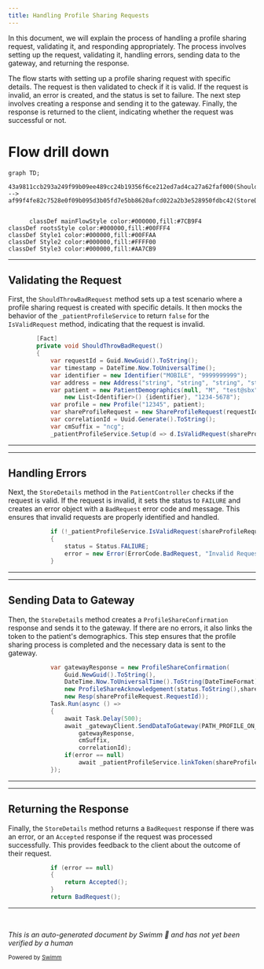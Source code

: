 ```yaml
---
title: Handling Profile Sharing Requests
---
```

In this document, we will explain the process of handling a profile sharing request, validating it, and responding appropriately. The process involves setting up the request, validating it, handling errors, sending data to the gateway, and returning the response.

The flow starts with setting up a profile sharing request with specific details. The request is then validated to check if it is valid. If the request is invalid, an error is created, and the status is set to failure. The next step involves creating a response and sending it to the gateway. Finally, the response is returned to the client, indicating whether the request was successful or not.

# Flow drill down

```mermaid
graph TD;
      43a9811ccb293a249f99b09ee489cc24b19356f6ce212ed7ad4ca27a62faf000(ShouldThrowBadRequest) --> af99f4fe82c7528e0f09b095d3b05fd7e5bb8620afcd022a2b3e528950fdbc42(StoreDetails)


      classDef mainFlowStyle color:#000000,fill:#7CB9F4
classDef rootsStyle color:#000000,fill:#00FFF4
classDef Style1 color:#000000,fill:#00FFAA
classDef Style2 color:#000000,fill:#FFFF00
classDef Style3 color:#000000,fill:#AA7CB9
```

<SwmSnippet path="/test/In.ProjectEKA.HipServiceTest/Patient/PatientControllerTest.cs" line="98">

---

## Validating the Request

First, the <SwmToken path="test/In.ProjectEKA.HipServiceTest/Patient/PatientControllerTest.cs" pos="99:5:5" line-data="        private void ShouldThrowBadRequest()">`ShouldThrowBadRequest`</SwmToken> method sets up a test scenario where a profile sharing request is created with specific details. It then mocks the behavior of the <SwmToken path="test/In.ProjectEKA.HipServiceTest/Patient/PatientControllerTest.cs" pos="111:1:1" line-data="            _patientProfileService.Setup(d =&gt; d.IsValidRequest(shareProfileRequest)).Returns(false);">`_patientProfileService`</SwmToken> to return `false` for the <SwmToken path="test/In.ProjectEKA.HipServiceTest/Patient/PatientControllerTest.cs" pos="111:11:11" line-data="            _patientProfileService.Setup(d =&gt; d.IsValidRequest(shareProfileRequest)).Returns(false);">`IsValidRequest`</SwmToken> method, indicating that the request is invalid.

```c#
        [Fact]
        private void ShouldThrowBadRequest()
        {
            var requestId = Guid.NewGuid().ToString();
            var timestamp = DateTime.Now.ToUniversalTime();
            var identifier = new Identifier("MOBILE", "9999999999");
            var address = new Address("string", "string", "string", "string");
            var patient = new PatientDemographics(null, "M", "test@sbx", address, 2000, 0, 0,
                new List<Identifier>() {identifier}, "1234-5678");
            var profile = new Profile("12345", patient);
            var shareProfileRequest = new ShareProfileRequest(requestId, timestamp, profile);
            var correlationId = Uuid.Generate().ToString();
            var cmSuffix = "ncg";
            _patientProfileService.Setup(d => d.IsValidRequest(shareProfileRequest)).Returns(false);
```

---

</SwmSnippet>

<SwmSnippet path="/src/In.ProjectEKA.HipService/Patient/PatientController.cs" line="56">

---

## Handling Errors

Next, the <SwmToken path="test/In.ProjectEKA.HipServiceTest/Patient/PatientControllerTest.cs" pos="94:2:2" line-data="                    .StoreDetails(correlationId, shareProfileRequest).Result).StatusCode,">`StoreDetails`</SwmToken> method in the <SwmToken path="test/In.ProjectEKA.HipServiceTest/Patient/PatientControllerTest.cs" pos="22:5:5" line-data="        private readonly PatientController _patientController;">`PatientController`</SwmToken> checks if the request is valid. If the request is invalid, it sets the status to `FAILURE` and creates an error object with a <SwmToken path="src/In.ProjectEKA.HipService/Patient/PatientController.cs" pos="59:11:11" line-data="                error = new Error(ErrorCode.BadRequest, &quot;Invalid Request Format&quot;);">`BadRequest`</SwmToken> error code and message. This ensures that invalid requests are properly identified and handled.

```c#
            if (!_patientProfileService.IsValidRequest(shareProfileRequest))
            {
                status = Status.FALIURE;
                error = new Error(ErrorCode.BadRequest, "Invalid Request Format");
            }
```

---

</SwmSnippet>

<SwmSnippet path="/src/In.ProjectEKA.HipService/Patient/PatientController.cs" line="68">

---

## Sending Data to Gateway

Then, the <SwmToken path="test/In.ProjectEKA.HipServiceTest/Patient/PatientControllerTest.cs" pos="94:2:2" line-data="                    .StoreDetails(correlationId, shareProfileRequest).Result).StatusCode,">`StoreDetails`</SwmToken> method creates a <SwmToken path="src/In.ProjectEKA.HipService/Patient/PatientController.cs" pos="68:9:9" line-data="            var gatewayResponse = new ProfileShareConfirmation(">`ProfileShareConfirmation`</SwmToken> response and sends it to the gateway. If there are no errors, it also links the token to the patient's demographics. This step ensures that the profile sharing process is completed and the necessary data is sent to the gateway.

```c#
            var gatewayResponse = new ProfileShareConfirmation(
                Guid.NewGuid().ToString(),
                DateTime.Now.ToUniversalTime().ToString(DateTimeFormat),
                new ProfileShareAcknowledgement(status.ToString(),shareProfileRequest.Profile.PatientDemographics.HealthId,token.ToString()), error,
                new Resp(shareProfileRequest.RequestId));
            Task.Run(async () =>
            {
                await Task.Delay(500);
                await _gatewayClient.SendDataToGateway(PATH_PROFILE_ON_SHARE,
                    gatewayResponse,
                    cmSuffix,
                    correlationId);
                if(error == null)
                    await _patientProfileService.linkToken(shareProfileRequest.Profile.PatientDemographics);
            });
```

---

</SwmSnippet>

<SwmSnippet path="/src/In.ProjectEKA.HipService/Patient/PatientController.cs" line="83">

---

## Returning the Response

Finally, the <SwmToken path="test/In.ProjectEKA.HipServiceTest/Patient/PatientControllerTest.cs" pos="94:2:2" line-data="                    .StoreDetails(correlationId, shareProfileRequest).Result).StatusCode,">`StoreDetails`</SwmToken> method returns a <SwmToken path="src/In.ProjectEKA.HipService/Patient/PatientController.cs" pos="87:3:3" line-data="            return BadRequest();">`BadRequest`</SwmToken> response if there was an error, or an <SwmToken path="src/In.ProjectEKA.HipService/Patient/PatientController.cs" pos="85:3:3" line-data="                return Accepted();">`Accepted`</SwmToken> response if the request was processed successfully. This provides feedback to the client about the outcome of their request.

```c#
            if (error == null)
            {
                return Accepted();
            }
            return BadRequest();
```

---

</SwmSnippet>

&nbsp;

*This is an auto-generated document by Swimm 🌊 and has not yet been verified by a human*

<SwmMeta version="3.0.0" repo-id="Z2l0aHViJTNBJTNBaGlwLXNlcnZpY2UlM0ElM0FTd2ltbS1EZW1v" repo-name="hip-service"><sup>Powered by [Swimm](/)</sup></SwmMeta>
